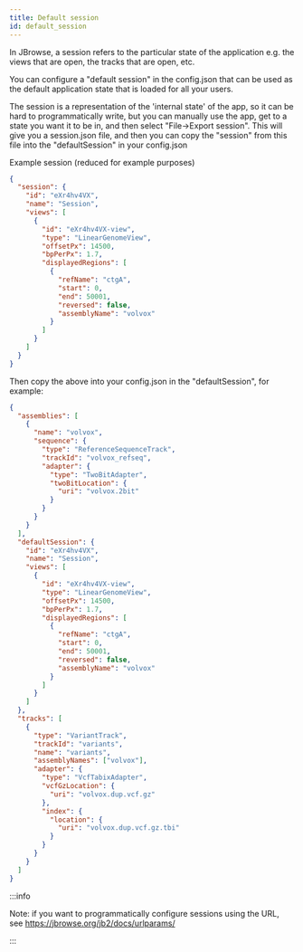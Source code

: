 ```yaml
---
title: Default session
id: default_session
---
```


In JBrowse, a session refers to the particular state of the application e.g. the
views that are open, the tracks that are open, etc.

You can configure a "default session" in the config.json that can be used as the
default application state that is loaded for all your users.

The session is a representation of the 'internal state' of the app, so it can be
hard to programmatically write, but you can manually use the app, get to a state
you want it to be in, and then select "File->Export session". This will give you
a session.json file, and then you can copy the "session" from this file into the
"defaultSession" in your config.json

Example session (reduced for example purposes)

```json
{
  "session": {
    "id": "eXr4hv4VX",
    "name": "Session",
    "views": [
      {
        "id": "eXr4hv4VX-view",
        "type": "LinearGenomeView",
        "offsetPx": 14500,
        "bpPerPx": 1.7,
        "displayedRegions": [
          {
            "refName": "ctgA",
            "start": 0,
            "end": 50001,
            "reversed": false,
            "assemblyName": "volvox"
          }
        ]
      }
    ]
  }
}
```

Then copy the above into your config.json in the "defaultSession", for example:

```json
{
  "assemblies": [
    {
      "name": "volvox",
      "sequence": {
        "type": "ReferenceSequenceTrack",
        "trackId": "volvox_refseq",
        "adapter": {
          "type": "TwoBitAdapter",
          "twoBitLocation": {
            "uri": "volvox.2bit"
          }
        }
      }
    }
  ],
  "defaultSession": {
    "id": "eXr4hv4VX",
    "name": "Session",
    "views": [
      {
        "id": "eXr4hv4VX-view",
        "type": "LinearGenomeView",
        "offsetPx": 14500,
        "bpPerPx": 1.7,
        "displayedRegions": [
          {
            "refName": "ctgA",
            "start": 0,
            "end": 50001,
            "reversed": false,
            "assemblyName": "volvox"
          }
        ]
      }
    ]
  },
  "tracks": [
    {
      "type": "VariantTrack",
      "trackId": "variants",
      "name": "variants",
      "assemblyNames": ["volvox"],
      "adapter": {
        "type": "VcfTabixAdapter",
        "vcfGzLocation": {
          "uri": "volvox.dup.vcf.gz"
        },
        "index": {
          "location": {
            "uri": "volvox.dup.vcf.gz.tbi"
          }
        }
      }
    }
  ]
}
```

:::info

Note: if you want to programmatically configure sessions using the URL, see
https://jbrowse.org/jb2/docs/urlparams/

:::
